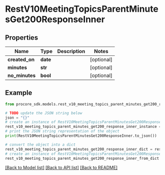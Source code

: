 # RestV10MeetingTopicsParentMinutesGet200ResponseInner


## Properties

Name | Type | Description | Notes
------------ | ------------- | ------------- | -------------
**created_on** | **date** |  | [optional] 
**minutes** | **str** |  | [optional] 
**no_minutes** | **bool** |  | [optional] 

## Example

```python
from procore_sdk.models.rest_v10_meeting_topics_parent_minutes_get200_response_inner import RestV10MeetingTopicsParentMinutesGet200ResponseInner

# TODO update the JSON string below
json = "{}"
# create an instance of RestV10MeetingTopicsParentMinutesGet200ResponseInner from a JSON string
rest_v10_meeting_topics_parent_minutes_get200_response_inner_instance = RestV10MeetingTopicsParentMinutesGet200ResponseInner.from_json(json)
# print the JSON string representation of the object
print(RestV10MeetingTopicsParentMinutesGet200ResponseInner.to_json())

# convert the object into a dict
rest_v10_meeting_topics_parent_minutes_get200_response_inner_dict = rest_v10_meeting_topics_parent_minutes_get200_response_inner_instance.to_dict()
# create an instance of RestV10MeetingTopicsParentMinutesGet200ResponseInner from a dict
rest_v10_meeting_topics_parent_minutes_get200_response_inner_from_dict = RestV10MeetingTopicsParentMinutesGet200ResponseInner.from_dict(rest_v10_meeting_topics_parent_minutes_get200_response_inner_dict)
```
[[Back to Model list]](../README.md#documentation-for-models) [[Back to API list]](../README.md#documentation-for-api-endpoints) [[Back to README]](../README.md)


